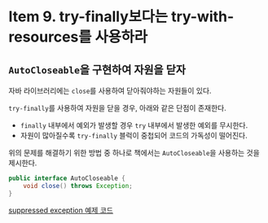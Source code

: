 # Item 9. try-finally보다는 try-with-resources를 사용하라
## `AutoCloseable`을 구현하여 자원을 닫자
자바 라이브러리에는 `close`를 사용하여 닫아줘야하는 자원들이 있다.

`try-finally`를 사용하여 자원을 닫을 경우, 아래와 같은 단점이 존재한다.
 - `finally` 내부에서 예외가 발생할 경우 `try` 내부에서 발생한 예외를 무시한다.
 - 자원이 많아질수록 `try-finally` 블럭이 중첩되어 코드의 가독성이 떨어진다.

위의 문제를 해결하기 위한 방법 중 하나로 책에서는 `AutoCloseable`을 사용하는 것을 제시한다.

```java
public interface AutoCloseable {
    void close() throws Exception;
}
```



[suppressed exception 예제 코드](code/src/main/java/item09/AutoCloseableTest.java)

